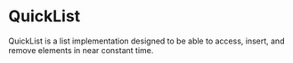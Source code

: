 # QuickList
QuickList is a list implementation designed to be able to access, insert, and remove elements in near constant time.
